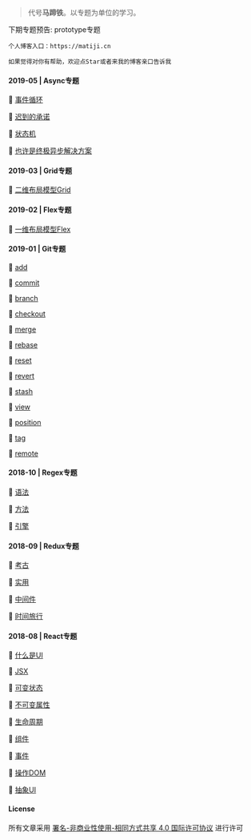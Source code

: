 > 代号**马蹄铁**。以专题为单位的学习。

下期专题预告: prototype专题

```
个人博客入口：https://matiji.cn

如果觉得对你有帮助，欢迎点Star或者来我的博客亲口告诉我
```

#### 2019-05 | Async专题

🍧 [事件循环](https://github.com/veedrin/horseshoe/blob/master/async/事件循环.md)

🍧 [迟到的承诺](https://github.com/veedrin/horseshoe/blob/master/async/迟到的承诺.md)

🍧 [状态机](https://github.com/veedrin/horseshoe/blob/master/async/状态机.md)

🍧 [也许是终极异步解决方案](https://github.com/veedrin/horseshoe/blob/master/async/也许是终极异步解决方案.md)

#### 2019-03 | Grid专题

🍧 [二维布局模型Grid](https://github.com/veedrin/horseshoe/blob/master/grid/二维布局模型Grid.md)

#### 2019-02 | Flex专题

🍧 [一维布局模型Flex](https://github.com/veedrin/horseshoe/blob/master/flex/一维布局模型Flex.md)

#### 2019-01 | Git专题

🍧 [add](https://github.com/veedrin/horseshoe/blob/master/git/add.md)

🍧 [commit](https://github.com/veedrin/horseshoe/blob/master/git/commit.md)

🍧 [branch](https://github.com/veedrin/horseshoe/blob/master/git/branch.md)

🍧 [checkout](https://github.com/veedrin/horseshoe/blob/master/git/checkout.md)

🍧 [merge](https://github.com/veedrin/horseshoe/blob/master/git/merge.md)

🍧 [rebase](https://github.com/veedrin/horseshoe/blob/master/git/rebase.md)

🍧 [reset](https://github.com/veedrin/horseshoe/blob/master/git/reset.md)

🍧 [revert](https://github.com/veedrin/horseshoe/blob/master/git/revert.md)

🍧 [stash](https://github.com/veedrin/horseshoe/blob/master/git/stash.md)

🍧 [view](https://github.com/veedrin/horseshoe/blob/master/git/view.md)

🍧 [position](https://github.com/veedrin/horseshoe/blob/master/git/position.md)

🍧 [tag](https://github.com/veedrin/horseshoe/blob/master/git/tag.md)

🍧 [remote](https://github.com/veedrin/horseshoe/blob/master/git/remote.md)

#### 2018-10 | Regex专题

🍧 [语法](https://github.com/veedrin/horseshoe/blob/master/regex/语法.md)

🍧 [方法](https://github.com/veedrin/horseshoe/blob/master/regex/方法.md)

🍧 [引擎](https://github.com/veedrin/horseshoe/blob/master/regex/引擎.md)

#### 2018-09 | Redux专题

🍧 [考古](https://github.com/veedrin/horseshoe/blob/master/redux/考古.md)

🍧 [实用](https://github.com/veedrin/horseshoe/blob/master/redux/实用.md)

🍧 [中间件](https://github.com/veedrin/horseshoe/blob/master/redux/中间件.md)

🍧 [时间旅行](https://github.com/veedrin/horseshoe/blob/master/redux/时间旅行.md)

#### 2018-08 | React专题

🍧 [什么是UI](https://github.com/veedrin/horseshoe/blob/master/react/什么是UI.md)

🍧 [JSX](https://github.com/veedrin/horseshoe/blob/master/react/JSX.md)

🍧 [可变状态](https://github.com/veedrin/horseshoe/blob/master/react/可变状态.md)

🍧 [不可变属性](https://github.com/veedrin/horseshoe/blob/master/react/不可变属性.md)

🍧 [生命周期](https://github.com/veedrin/horseshoe/blob/master/react/生命周期.md)

🍧 [组件](https://github.com/veedrin/horseshoe/blob/master/react/组件.md)

🍧 [事件](https://github.com/veedrin/horseshoe/blob/master/react/事件.md)

🍧 [操作DOM](https://github.com/veedrin/horseshoe/blob/master/react/操作DOM.md)

🍧 [抽象UI](https://github.com/veedrin/horseshoe/blob/master/react/抽象UI.md)

#### License

所有文章采用 [署名-非商业性使用-相同方式共享 4.0 国际许可协议](https://creativecommons.org/licenses/by/4.0/) 进行许可
